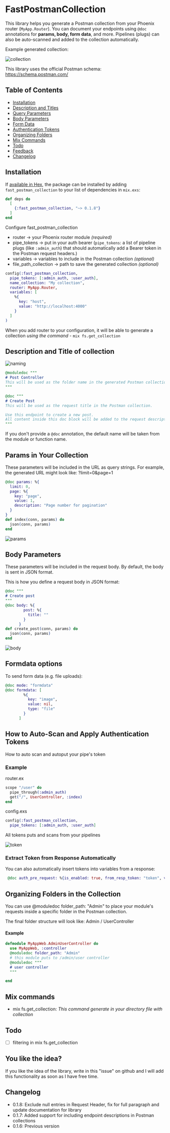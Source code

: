 # FastPostmanCollection

This library helps you generate a Postman collection from your Phoenix router (`MyApp.Router`).
You can document your endpoints using `@doc` annotations for **params, body, form data**, and more.
Pipelines (plugs) can also be auto-scanned and added to the collection automatically.

Example generated collection:

![collection](assets/collection.png)

This library uses the official Postman schema: https://schema.postman.com/

## Table of Contents

- [Installation](#installation)
- [Description and Titles](#description-and-title-of-collection)
- [Query Parameters](#params-in-your-collection)
- [Body Parameters](#body-parameters)
- [Form Data](#formdata-options)
- [Authentication Tokens](#how-to-auto-scan-and-autoput-your-pipes-token)
- [Organizing Folders](#organizing-folders-in-the-collection)
- [Mix Commands](#mix-commands)
- [Todo](#todo)
- [Feedback](#you-like-the-idea)
- [Changelog](#changelog)

## Installation

If [available in Hex](https://hex.pm/docs/publish), the package can be installed
by adding `fast_postman_collection` to your list of dependencies in `mix.exs`:

```elixir
def deps do
  [
    {:fast_postman_collection, "~> 0.1.8"}
  ]
end
```

Configure fast_postman_collection

- router -> your Phoenix router module *(required)*
- pipe_tokens -> put in your auth bearer (`pipe_tokens`: a list of pipeline plugs (like `:admin_auth`) that should automatically add a Bearer token in the Postman request headers.)
- variables -> variables to include in the Postman collection *(optional)*
- file_path_collection -> path to save the generated collection *(optional)*

```elixir
config(:fast_postman_collection,
  pipe_tokens: [:admin_auth, :user_auth],
  name_collection: "My collection",
  router: MyApp.Router,
  variables: [
    %{
      key: "host",
      value: "http://localhost:4000"
    }
  ]
)
```

When you add router to your configuration, it will be able to generate a collection _using the command_ - `mix fs.get_collection`


## Description and Title of collection

![naming](assets/naming.png)

```elixir
@moduledoc """
# Post Controller
This will be used as the folder name in the generated Postman collection.
"""

@doc """
# Create Post
This will be used as the request title in the Postman collection.

Use this endpoint to create a new post.
All content inside this doc block will be added to the request description in the collection.
"""
```

If you don't provide a `@doc` annotation, the default name will be taken from the module or function name.

## Params in Your Collection

These parameters will be included in the URL as query strings.
For example, the generated URL might look like: ?limit=0&page=1

```elixir
@doc params: %{
  limit: 0,
  page: %{
    key: "page",
    value: 1,
    description: "Page number for pagination"
  }
}
def index(conn, params) do
  json(conn, params)
end
```

![params](assets/params.png)

## Body Parameters

These parameters will be included in the request body.
By default, the body is sent in JSON format.

This is how you define a request body in JSON format:

```elixir
@doc """
# Create post
"""
@doc body: %{
        post: %{
          title: ""
        }
      }
def create_post(conn, params) do
  json(conn, params)
end
```

![body](assets/body.png)

## Formdata options

To send form data (e.g. file uploads):

```elixir
@doc mode: "formdata"
@doc formdata: [
        %{
          key: "image",
          value: nil,
          type: "file"
        }
      ]
```

## How to Auto-Scan and Apply Authentication Tokens

How to auto scan and autoput your pipe's token

### Example

router.ex

```elixir
scope "/user" do
  pipe_through(:admin_auth)
  get("/", UserController, :index)
end
```

config.exs

```elixir
config(:fast_postman_collection,
  pipe_tokens: [:admin_auth, :user_auth]
```

All tokens puts and scans from your pipelines

![token](assets/token.png)

### Extract Token from Response Automatically

You can also automatically insert tokens into variables from a response:

```elixir
 @doc auth_pre_request: %{is_enabled: true, from_resp_token: "token", variable_token: "admin_variable"}
```

## Organizing Folders in the Collection

You can use @moduledoc folder_path: "Admin" to place your module's requests inside a specific folder in the Postman collection.

The final folder structure will look like:
Admin / UserController

#### Example

```elixir
defmodule MyAppWeb.AdminUserController do
  use MyAppWeb, :controller
  @moduledoc folder_path: "Admin"
  # this module puts to /admin/user controller
  @moduledoc """
  # user controller
  """

end
```

## Mix commands

- mix fs.get_collection: _This command generate in your directory file with collection_

## Todo

- [ ] filtering in mix fs.get_collection

## You like the idea?

If you like the idea of the library, write in this "issue" on github and I will add this functionality as soon as I have free time.

## Changelog

- 0.1.8: Exclude null entries in Request Header, fix for full paragraph and update documentation for library
- 0.1.7: Added support for including endpoint descriptions in Postman collections
- 0.1.6: Previous version
